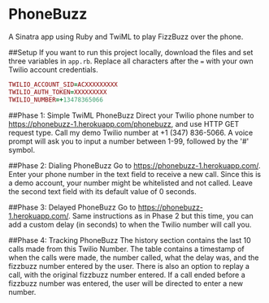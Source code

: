 # PhoneBuzz
A Sinatra app using Ruby and TwiML to play FizzBuzz over the phone.

##Setup
If you want to run this project locally, download the files and set three variables in `app.rb`. Replace all characters after the `=` with your own Twilio account credentials.

```ruby
TWILIO_ACCOUNT_SID=ACXXXXXXXXX
TWILIO_AUTH_TOKEN=XXXXXXXXX
TWILIO_NUMBER=+13478365066
```

##Phase 1: Simple TwiML PhoneBuzz
Direct your Twilio phone number to https://phonebuzz-1.herokuapp.com/phonebuzz, and use HTTP GET request type. Call my demo Twilio number at +1 (347) 836-5066. A voice prompt will ask you to input a number between 1-99, followed by the '#' symbol.

##Phase 2: Dialing PhoneBuzz
Go to https://phonebuzz-1.herokuapp.com/. Enter your phone number in the text field to receive a new call. Since this is a demo account, your number might be whitelisted and not called. Leave the second text field with its default value of 0 seconds.

##Phase 3: Delayed PhoneBuzz
Go to https://phonebuzz-1.herokuapp.com/. Same instructions as in Phase 2 but this time, you can add a custom delay (in seconds) to when the Twilio number will call you.

##Phase 4: Tracking PhoneBuzz
The history section contains the last 10 calls made from this Twilio Number. The table contains a timestamp of when the calls were made, the number called, what the delay was, and the fizzbuzz number entered by the user. There is also an option to replay a call, with the original fizzbuzz number entered. If a call ended before a fizzbuzz number was entered, the user will be directed to enter a new number.

